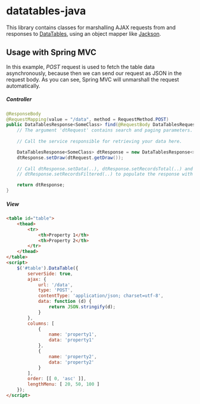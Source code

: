 # datatables-java
This library contains classes for marshalling AJAX requests from and responses to [DataTables](https://www.datatables.net/), using an object mapper like [Jackson](https://github.com/FasterXML/jackson).

## Usage with Spring MVC
In this example, *POST* request is used to fetch the table data asynchronously, because then we can send our request as JSON in the request body. As you can see, Spring MVC will unmarshall the request automatically.

##### Controller
```java
@ResponseBody
@RequestMapping(value = "/data", method = RequestMethod.POST)
public DataTablesResponse<SomeClass> find(@RequestBody DataTablesRequest dtRequest) {
    // The argument 'dtRequest' contains search and paging parameters.
        
    // Call the service responsible for retrieving your data here.

    DataTablesResponse<SomeClass> dtResponse = new DataTablesResponse<>();
    dtResponse.setDraw(dtRequest.getDraw());
    
    // Call dtResponse.setData(..), dtResponse.setRecordsTotal(..) and
    // dtResponse.setRecordsFiltered(..) to populate the response with you data.

    return dtResponse;
}
```

##### View
```html
<table id="table">
    <thead>
        <tr>
            <th>Property 1</th>
            <th>Property 2</th>
        </tr>
    </thead>
</table>
<script>
    $('#table').DataTable({
        serverSide: true,
        ajax: {
            url: '/data',
            type: 'POST',
            contentType: 'application/json; charset=utf-8',
            data: function (d) {
                return JSON.stringify(d);
            }
        },
        columns: [
            {
                name: 'property1',
                data: 'property1'
            },
            {
                name: 'property2',
                data: 'property2'
            }
        ],
        order: [[ 0, 'asc' ]],
        lengthMenu: [ 20, 50, 100 ]
    });
</script>
```

